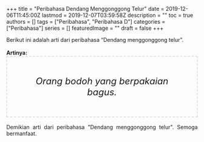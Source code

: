 +++
title = "Peribahasa Dendang Menggonggong Telur"
date = 2019-12-06T11:45:00Z
lastmod = 2019-12-07T03:59:58Z
description = ""
toc = true
authors = []
tags = ["Peribahasa", "Peribahasa D"]
categories = ["Peribahasa"]
series = []
featuredImage = ""
draft = false
+++

<div dir="ltr" style="text-align: left;" trbidi="on"><div style="text-align: justify;">Berikut ini adalah arti dari peribahasa “Dendang menggonggong telur”.</div><br /><div style="text-align: justify;"><b>Artinya:</b></div><div style="border: 2px dashed #ddd; font-size: 24px; height: auto; margin: 0 auto; padding: 50px; text-align: center; width: auto;"><i>Orang bodoh yang berpakaian bagus.</i></div><br /><div style="text-align: justify;">Demikian arti dari peribahasa "Dendang menggonggong telur". Semoga bermanfaat.</div></div>
